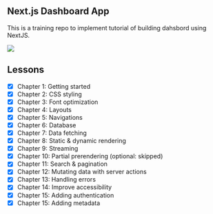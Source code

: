 ## Next.js Dashboard App

This is a training repo to implement tutorial of building dahsbord using NextJS.

<image src="./public/opengraph-image.png">


## Lessons

- [x] Chapter 1: Getting started
- [x] Chapter 2: CSS styling
- [x] Chapter 3: Font optimization
- [x] Chapter 4: Layouts
- [x] Chapter 5: Navigations
- [x] Chapter 6: Database
- [x] Chapter 7: Data fetching
- [x] Chapter 8: Static & dynamic rendering
- [x] Chapter 9: Streaming
- [x] Chapter 10: Partial prerendering (optional: skipped)
- [x] Chapter 11: Search & pagination
- [x] Chapter 12: Mutating data with server actions
- [x] Chapter 13: Handling errors
- [x] Chapter 14: Improve accessibility
- [x] Chapter 15: Adding authentication
- [x] Chapter 15: Adding metadata